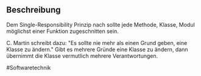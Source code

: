 ## Beschreibung
Dem Single-Responsibility Prinzip nach sollte jede Methode, Klasse, Modul möglichst einer Funktion zugeschnitten sein.

C. Martin schreibt dazu: "Es sollte nie mehr als einen Grund geben, eine Klasse zu ändern." Gibt es mehrere Gründe eine Klasse zu ändern, dann übernimmt die Klasse vermutlich mehrere Verantwortungen.







#Softwaretechnik 